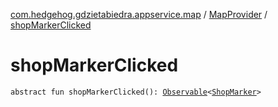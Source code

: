 [com.hedgehog.gdzietabiedra.appservice.map](../index.md) / [MapProvider](index.md) / [shopMarkerClicked](./shop-marker-clicked.md)

# shopMarkerClicked

`abstract fun shopMarkerClicked(): `[`Observable`](http://reactivex.io/RxJava/javadoc/io/reactivex/Observable.html)`<`[`ShopMarker`](../-shop-marker/index.md)`>`